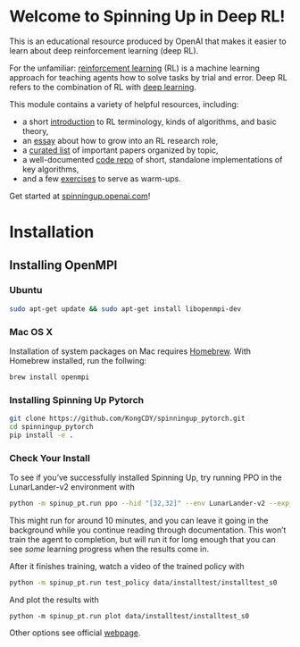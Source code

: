 # Welcome to Spinning Up in Deep RL! 

This is an educational resource produced by OpenAI that makes it easier to learn about deep reinforcement learning (deep RL).

For the unfamiliar: [reinforcement learning](https://en.wikipedia.org/wiki/Reinforcement_learning) (RL) is a machine learning approach for teaching agents how to solve tasks by trial and error. Deep RL refers to the combination of RL with [deep learning](http://ufldl.stanford.edu/tutorial/).

This module contains a variety of helpful resources, including:

- a short [introduction](https://spinningup.openai.com/en/latest/spinningup/rl_intro.html) to RL terminology, kinds of algorithms, and basic theory,
- an [essay](https://spinningup.openai.com/en/latest/spinningup/spinningup.html) about how to grow into an RL research role,
- a [curated list](https://spinningup.openai.com/en/latest/spinningup/keypapers.html) of important papers organized by topic,
- a well-documented [code repo](https://github.com/openai/spinningup) of short, standalone implementations of key algorithms,
- and a few [exercises](https://spinningup.openai.com/en/latest/spinningup/exercises.html) to serve as warm-ups.

Get started at [spinningup.openai.com](https://spinningup.openai.com)!

# Installation

## Installing OpenMPI

### Ubuntu

```bash
sudo apt-get update && sudo apt-get install libopenmpi-dev
```

### Mac OS X

Installation of system packages on Mac requires [Homebrew](https://brew.sh/). With Homebrew installed, run the follwing:

```bash
brew install openmpi
```

### Installing Spinning Up Pytorch

```bash
git clone https://github.com/KongCDY/spinningup_pytorch.git
cd spinningup_pytorch
pip install -e .
```

### Check Your Install

To see if you’ve successfully installed Spinning Up, try running PPO in the LunarLander-v2 environment with

```bash
python -m spinup_pt.run ppo --hid "[32,32]" --env LunarLander-v2 --exp_name installtest --gamma 0.999
```

This might run for around 10 minutes, and you can leave it going in the background while you continue reading through documentation. This won’t train the agent to completion, but will run it for long enough that you can see *some* learning progress when the results come in.

After it finishes training, watch a video of the trained policy with

```bash
python -m spinup_pt.run test_policy data/installtest/installtest_s0
```

And plot the results with

```bahs
python -m spinup_pt.run plot data/installtest/installtest_s0
```

Other options see official [webpage](<https://spinningup.openai.com/en/latest/user/installation.html>).
